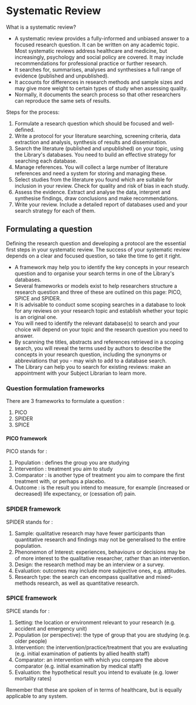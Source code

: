 # Systematic Review

What is a systematic review?      

- A systematic review provides a fully-informed and unbiased answer to a focused research question.  It can be written on any academic topic.  Most systematic reviews address healthcare and medicine, but increasingly, psychology and social policy are covered.  It may include recommendations for professional practice or further research. 
- It searches for, summarises, analyses and synthesises a full range of evidence (published and unpublished).
- It accounts for differences in research methods and sample sizes and may give more weight to certain types of study when assessing quality.   
- Normally, it documents the search process so that other researchers can reproduce the same sets of results.

Steps for the process:

1. Formulate a research question which should be focused and well-defined.  
2. Write a protocol for your literature searching, screening criteria, data extraction and analysis, synthesis of results and dissemination.  
3. Search the literature (published and unpublished) on your topic, using the Library's databases. You need to build an effective strategy for searching each database.  
4. Manage references. You will collect a large number of literature references and need a system for storing and managing these. 
5. Select studies from the literature you found which are suitable for inclusion in your review. Check for quality and risk of bias in each study. 
6. Assess the evidence. Extract and analyse the data, interpret and synthesise findings, draw conclusions and make recommendations.
7. Write your review. Include a detailed report of databases used and your search strategy for each of them.

## Formulating a question

Defining the research question and developing a protocol are the essential first steps in your systematic review.
The success of your systematic review depends on a clear and focused question, so take the time to get it right.

- A framework may help you to identify the key concepts in your research question and to organise your search terms in one of the Library's databases.
- Several frameworks or models exist to help researchers structure a research question and three of these are outlined on this page: PICO, SPICE and SPIDER.
- It is advisable to conduct some scoping searches in a database to look for any reviews on your research topic and establish whether your topic is an original one.
- You will need to identify the relevant database(s) to search and your choice will depend on your topic and the research question you need to answer.
- By scanning the titles, abstracts and references retrieved in a scoping search, you will reveal the terms used by authors to describe the concepts in your research question, including the synonyms or abbreviations that you - may wish to add to a database search.
- The Library can help you to search for existing reviews: make an appointment with your Subject Librarian to learn more.

### Question formulation frameworks

There are 3 frameworks to formulate a question :

1. PICO
2. SPIDER
3. SPICE

#### PICO framework

PICO stands for :

1. Population : defines the group you are studying
2. Intervention : treatment you aim to study
3. Comparator : is another type of treatment you aim to compare the first treatment with, or perhaps a placebo.
4. Outcome :  is the result you intend to measure, for example (increased or decreased) life expectancy, or (cessation of) pain.

### SPIDER framework

SPIDER stands for :

1. Sample: qualitative research may have fewer participants than quantitative research and findings may not be generalised to the entire population.
2. ​Phenonemon of Interest: experiences, behaviours or decisions may be of more interest to the qualitative researcher, rather than an intervention.
3. Design: the research method may be an interview or a survey.
4. Evaluation: outcomes may include more subjective ones, e.g. attitudes.
5. Research type: the search can encompass qualitative and mixed-methods research, as well as quantitative research.

### SPICE framework

SPICE stands for :

1. Setting: the location or environment relevant to your research (e.g. accident and emergency unit) 
2. ​Population (or perspective): the type of group that you are studying (e.g. older people)
3. Intervention: the intervention/practice/treatment that you are evaluating (e.g. initial examination of patients by allied health staff)
4. Comparator: an intervention with which you compare the above comparator (e.g. initial examination by medical staff) 
5. Evaluation: the hypothetical result you intend to evaluate (e.g. lower mortality rates)

Remember that these are spoken of in terms of healthcare, but is equally applicable to any system.

